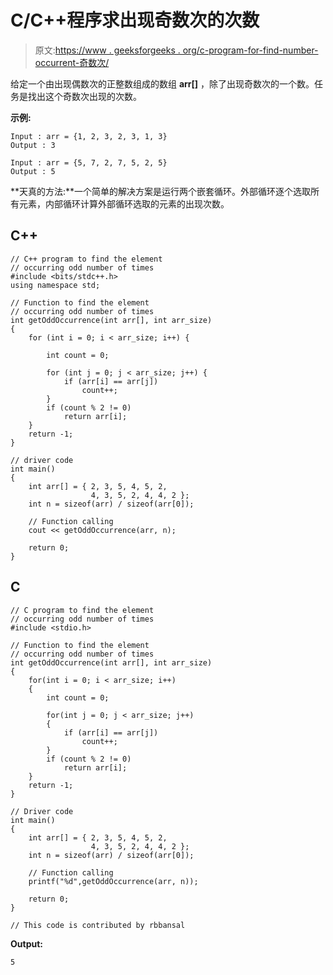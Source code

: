 # C/C++程序求出现奇数次的次数

> 原文:[https://www . geeksforgeeks . org/c-program-for-find-number-occurrent-奇数次/](https://www.geeksforgeeks.org/c-program-for-find-the-number-occurring-odd-number-of-times/)

给定一个由出现偶数次的正整数组成的数组 **arr[]** ，除了出现奇数次的一个数。任务是找出这个奇数次出现的次数。

**示例:**

```
Input : arr = {1, 2, 3, 2, 3, 1, 3}
Output : 3

Input : arr = {5, 7, 2, 7, 5, 2, 5}
Output : 5
```

**天真的方法:**一个简单的解决方案是运行两个嵌套循环。外部循环逐个选取所有元素，内部循环计算外部循环选取的元素的出现次数。

## C++

```
// C++ program to find the element
// occurring odd number of times
#include <bits/stdc++.h>
using namespace std;

// Function to find the element
// occurring odd number of times
int getOddOccurrence(int arr[], int arr_size)
{
    for (int i = 0; i < arr_size; i++) {

        int count = 0;

        for (int j = 0; j < arr_size; j++) {
            if (arr[i] == arr[j])
                count++;
        }
        if (count % 2 != 0)
            return arr[i];
    }
    return -1;
}

// driver code
int main()
{
    int arr[] = { 2, 3, 5, 4, 5, 2,
                  4, 3, 5, 2, 4, 4, 2 };
    int n = sizeof(arr) / sizeof(arr[0]);

    // Function calling
    cout << getOddOccurrence(arr, n);

    return 0;
}
```

## C

```
// C program to find the element
// occurring odd number of times
#include <stdio.h>

// Function to find the element
// occurring odd number of times
int getOddOccurrence(int arr[], int arr_size)
{
    for(int i = 0; i < arr_size; i++)
    {
        int count = 0;

        for(int j = 0; j < arr_size; j++)
        {
            if (arr[i] == arr[j])
                count++;
        }
        if (count % 2 != 0)
            return arr[i];
    }
    return -1;
}

// Driver code
int main()
{
    int arr[] = { 2, 3, 5, 4, 5, 2,
                  4, 3, 5, 2, 4, 4, 2 };
    int n = sizeof(arr) / sizeof(arr[0]);

    // Function calling
    printf("%d",getOddOccurrence(arr, n));

    return 0;
}

// This code is contributed by rbbansal
```

**Output:** 

```
5
```